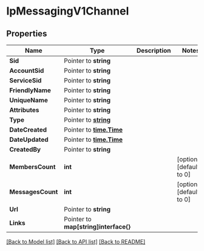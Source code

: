 # IpMessagingV1Channel

## Properties

Name | Type | Description | Notes
------------ | ------------- | ------------- | -------------
**Sid** | Pointer to **string** |  |
**AccountSid** | Pointer to **string** |  |
**ServiceSid** | Pointer to **string** |  |
**FriendlyName** | Pointer to **string** |  |
**UniqueName** | Pointer to **string** |  |
**Attributes** | Pointer to **string** |  |
**Type** | Pointer to [**string**](ChannelEnumChannelType.md) |  |
**DateCreated** | Pointer to [**time.Time**](time.Time.md) |  |
**DateUpdated** | Pointer to [**time.Time**](time.Time.md) |  |
**CreatedBy** | Pointer to **string** |  |
**MembersCount** | **int** |  |[optional] [default to 0]
**MessagesCount** | **int** |  |[optional] [default to 0]
**Url** | Pointer to **string** |  |
**Links** | Pointer to **map[string]interface{}** |  |

[[Back to Model list]](../README.md#documentation-for-models) [[Back to API list]](../README.md#documentation-for-api-endpoints) [[Back to README]](../README.md)


